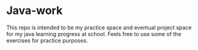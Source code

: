 # Java-work

This repo is intended to be my practice space and eventual project space for my java learning progress at school. Feels free to use some of the exercises for practice purposes.
